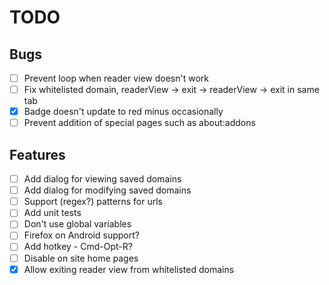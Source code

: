 # TODO

## Bugs
- [ ] Prevent loop when reader view doesn't work
- [ ] Fix whitelisted domain, readerView -> exit -> readerView -> exit in same tab
- [x] Badge doesn't update to red minus occasionally
- [ ] Prevent addition of special pages such as about:addons

## Features
- [ ] Add dialog for viewing saved domains
- [ ] Add dialog for modifying saved domains
- [ ] Support (regex?) patterns for urls
- [ ] Add unit tests
- [ ] Don't use global variables
- [ ] Firefox on Android support?
- [ ] Add hotkey - Cmd-Opt-R?
- [ ] Disable on site home pages
- [x] Allow exiting reader view from whitelisted domains
